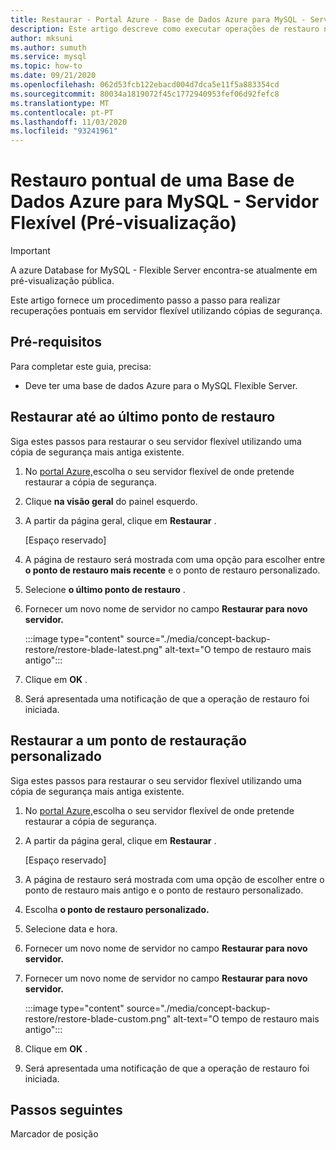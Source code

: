 ```yaml
---
title: Restaurar - Portal Azure - Base de Dados Azure para MySQL - Servidor Flexível
description: Este artigo descreve como executar operações de restauro na Base de Dados Azure para o MySQL através do portal Azure.
author: mksuni
ms.author: sumuth
ms.service: mysql
ms.topic: how-to
ms.date: 09/21/2020
ms.openlocfilehash: 062d53fcb122ebacd004d7dca5e11f5a883354cd
ms.sourcegitcommit: 80034a1819072f45c1772940953fef06d92fefc8
ms.translationtype: MT
ms.contentlocale: pt-PT
ms.lasthandoff: 11/03/2020
ms.locfileid: "93241961"
---
```

# <a name="point-in-time-restore-of-a-azure-database-for-mysql---flexible-server-preview"></a>Restauro pontual de uma Base de Dados Azure para MySQL - Servidor Flexível (Pré-visualização)


> [!IMPORTANT]
> A azure Database for MySQL - Flexible Server encontra-se atualmente em pré-visualização pública.

Este artigo fornece um procedimento passo a passo para realizar recuperações pontuais em servidor flexível utilizando cópias de segurança.

## <a name="prerequisites"></a>Pré-requisitos

Para completar este guia, precisa:

-   Deve ter uma base de dados Azure para o MySQL Flexible Server.

## <a name="restore-to-the-latest-restore-point"></a>Restaurar até ao último ponto de restauro

Siga estes passos para restaurar o seu servidor flexível utilizando uma cópia de segurança mais antiga existente.

1.  No [portal Azure,](https://portal.azure.com/)escolha o seu servidor flexível de onde pretende restaurar a cópia de segurança.

2.  Clique **na visão geral** do painel esquerdo.

3.  A partir da página geral, clique em **Restaurar** .

    [Espaço reservado]

4.  A página de restauro será mostrada com uma opção para escolher entre **o ponto de restauro mais recente** e o ponto de restauro personalizado.

5.  Selecione **o último ponto de restauro** .


6.  Fornecer um novo nome de servidor no campo **Restaurar para novo servidor.**

    :::image type="content" source="./media/concept-backup-restore/restore-blade-latest.png" alt-text="O tempo de restauro mais antigo":::

8.  Clique em **OK** .

9.  Será apresentada uma notificação de que a operação de restauro foi iniciada.

## <a name="restoring-to-a-custom-restore-point"></a>Restaurar a um ponto de restauração personalizado

Siga estes passos para restaurar o seu servidor flexível utilizando uma cópia de segurança mais antiga existente.

1.  No [portal Azure,](https://portal.azure.com/)escolha o seu servidor flexível de onde pretende restaurar a cópia de segurança.

2.  A partir da página geral, clique em **Restaurar** .

    [Espaço reservado]

3.  A página de restauro será mostrada com uma opção de escolher entre o ponto de restauro mais antigo e o ponto de restauro personalizado.

4.  Escolha **o ponto de restauro personalizado.**

5.  Selecione data e hora.

6.  Fornecer um novo nome de servidor no campo **Restaurar para novo servidor.**

6.  Fornecer um novo nome de servidor no campo **Restaurar para novo servidor.** 
   
    :::image type="content" source="./media/concept-backup-restore/restore-blade-custom.png" alt-text="O tempo de restauro mais antigo":::
 
7.  Clique em **OK** .

8.  Será apresentada uma notificação de que a operação de restauro foi iniciada.

## <a name="next-steps"></a>Passos seguintes

Marcador de posição

